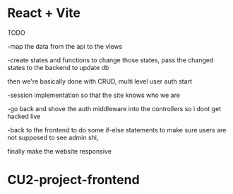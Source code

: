 # React + Vite

TODO

-map the data from the api to the views

-create states and functions to change those states, pass the changed states to the backend to update db

then we're basically done with CRUD, multi level user auth start

-session implementation so that the site knows who we are

-go back and shove the auth middleware into the controllers so i dont get hacked live

-back to the frontend to do some if-else statements to make sure users are not supposed to see admin shi,

finally make the website responsive

# CU2-project-frontend
